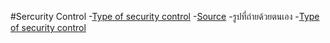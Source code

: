 #Sercurity Control
-[Type of security control](img/IMG_0530.jpeg)
-[Source](https://www.infosectrain.com/blog/types-of-security-controls/)
-รูปที่ถ่ายด้วยตนเอง
-[Type of security control](img/IMG_0529.jpeg)
